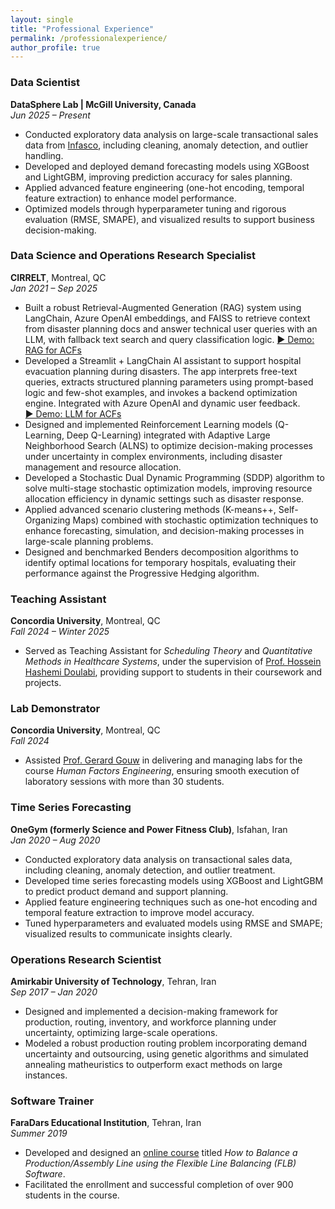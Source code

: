 ```yaml
---
layout: single
title: "Professional Experience"
permalink: /professionalexperience/
author_profile: true
---
```


### Data Scientist  
**DataSphere Lab | McGill University, Canada**  
*Jun 2025 – Present*  
- Conducted exploratory data analysis on large-scale transactional sales data from [Infasco](https://infasco.com/en/), including cleaning, anomaly detection, and outlier handling.  
- Developed and deployed demand forecasting models using XGBoost and LightGBM, improving prediction accuracy for sales planning.  
- Applied advanced feature engineering (one-hot encoding, temporal feature extraction) to enhance model performance.  
- Optimized models through hyperparameter tuning and rigorous evaluation (RMSE, SMAPE), and visualized results to support business decision-making.  

### Data Science and Operations Research Specialist  
**CIRRELT**, Montreal, QC  
*Jan 2021 – Sep 2025*  
- Built a robust Retrieval-Augmented Generation (RAG) system using LangChain, Azure OpenAI embeddings, and FAISS to retrieve context from disaster planning docs and answer technical user queries with an LLM, with fallback text search and query classification logic.
  [▶️ Demo: RAG for ACFs](https://drive.google.com/file/d/1Cjd3syc1J9SaAxIJAySAnkFLeHKD4u0l/view?usp=sharing)
- Developed a Streamlit + LangChain AI assistant to support hospital evacuation planning during disasters. The app interprets free-text queries, extracts structured planning parameters using prompt-based logic and few-shot examples, and invokes a backend optimization engine. Integrated with Azure OpenAI and dynamic user feedback.  
  [▶️ Demo: LLM for ACFs](https://drive.google.com/file/d/1I1Hlg1Rme-twQYp5AfTtrviWK2hv8EQf/view?usp=sharing)
- Designed and implemented Reinforcement Learning models (Q-Learning, Deep Q-Learning) integrated with Adaptive Large Neighborhood Search (ALNS) to optimize decision-making processes under uncertainty in complex environments, including disaster management and resource allocation.  
- Developed a Stochastic Dual Dynamic Programming (SDDP) algorithm to solve multi-stage stochastic optimization models, improving resource allocation efficiency in dynamic settings such as disaster response.  
- Applied advanced scenario clustering methods (K-means++, Self-Organizing Maps) combined with stochastic optimization techniques to enhance forecasting, simulation, and decision-making processes in large-scale planning problems.  
- Designed and benchmarked Benders decomposition algorithms to identify optimal locations for temporary hospitals, evaluating their performance against the Progressive Hedging algorithm.

<!--
### Data Science Intern (Time Series Forecasting)  
**OneGym (formerly Science and Power Fitness Club)**, Isfahan, Iran  
*Jan 2020 – Aug 2020*  
- Conducted comprehensive exploratory data analysis (EDA) on transactional sales data, identifying trends, anomalies, and outliers to inform predictive modeling.  
- Developed and validated demand forecasting models using machine learning techniques (e.g., XGBoost, LightGBM) to predict sales quantities, optimizing inventory management.  
- Applied feature engineering, including one-hot encoding and temporal feature extraction, to enhance model accuracy, and utilized hyperparameter tuning and statistical evaluation metrics (RMSE, SMAPE).
-->

### Teaching Assistant  
**Concordia University**, Montreal, QC  
*Fall 2024 – Winter 2025*  
- Served as Teaching Assistant for *Scheduling Theory* and *Quantitative Methods in Healthcare Systems*, under the supervision of [Prof. Hossein Hashemi Doulabi](https://www.concordia.ca/faculty/hossein-hashemidoulabi.html), providing support to students in their coursework and projects.

### Lab Demonstrator  
**Concordia University**, Montreal, QC  
*Fall 2024*  
- Assisted [Prof. Gerard Gouw](https://www.concordia.ca/faculty/gerard-gouw.html) in delivering and managing labs for the course *Human Factors Engineering*, ensuring smooth execution of laboratory sessions with more than 30 students.

### Time Series Forecasting  
**OneGym (formerly Science and Power Fitness Club)**, Isfahan, Iran  
*Jan 2020 – Aug 2020*  
- Conducted exploratory data analysis on transactional sales data, including cleaning, anomaly detection, and outlier treatment.  
- Developed time series forecasting models using XGBoost and LightGBM to predict product demand and support planning.  
- Applied feature engineering techniques such as one-hot encoding and temporal feature extraction to improve model accuracy.  
- Tuned hyperparameters and evaluated models using RMSE and SMAPE; visualized results to communicate insights clearly.

### Operations Research Scientist  
**Amirkabir University of Technology**, Tehran, Iran  
*Sep 2017 – Jan 2020*  
- Designed and implemented a decision-making framework for production, routing, inventory, and workforce planning under uncertainty, optimizing large-scale operations.  
- Modeled a robust production routing problem incorporating demand uncertainty and outsourcing, using genetic algorithms and simulated annealing matheuristics to outperform exact methods on large instances.

### Software Trainer  
**FaraDars Educational Institution**, Tehran, Iran  
*Summer 2019*  
- Developed and designed an [online course](https://faradars.org/courses/fvor9802-balancing-in-production-and-assembly-line-using-flexible-line-balancing) titled *How to Balance a Production/Assembly Line using the Flexible Line Balancing (FLB) Software*.  
- Facilitated the enrollment and successful completion of over 900 students in the course.
